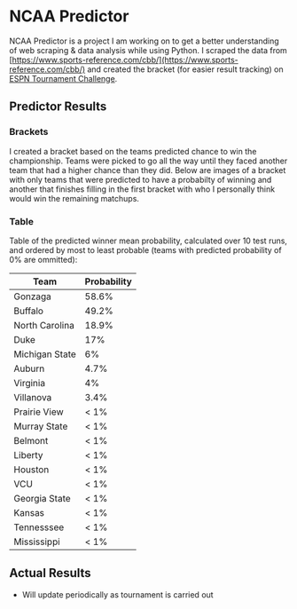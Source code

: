 # NCAA Predictor
NCAA Predictor is a project I am working on to get a better understanding of web scraping & data analysis while using Python.  I scraped the data from [https://www.sports-reference.com/cbb/](https://www.sports-reference.com/cbb/) and created the bracket (for easier result tracking) on [ESPN Tournament Challenge](http://fantasy.espn.com/tournament-challenge-bracket/2019/en/).   
## Predictor Results
### Brackets
I created a bracket based on the teams predicted chance to win the championship.  Teams were picked to go all the way until they faced another team that had a higher chance than they did.  Below are images of a bracket with only teams that were predicted to have a probabilty of winning and another that finishes filling in the first bracket with who I personally think would win the remaining matchups.

### Table
Table of the predicted winner mean probability, calculated over 10 test runs, and ordered by most to least probable (teams with predicted probability of 0% are ommitted): 

| Team | Probability |
|  ----- | -------- |
| Gonzaga | 58.6% |
| Buffalo | 49.2% |
| North Carolina | 18.9% |
| Duke | 17% |
| Michigan State | 6% |
| Auburn | 4.7% |
| Virginia | 4% |
| Villanova | 3.4% |
| Prairie View | < 1% |
| Murray State | < 1% |
| Belmont | < 1% |
| Liberty | < 1% |
| Houston | < 1% |
| VCU | < 1% |
| Georgia State | < 1% |
| Kansas | < 1% |
| Tennesssee | < 1% |
| Mississippi | < 1% |

## Actual Results
- Will update periodically as tournament is carried out
